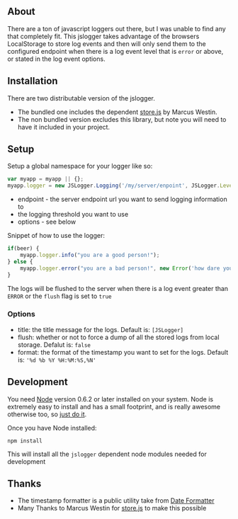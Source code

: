 About
-------

There are a ton of javascript loggers out there, but I was unable to find any that completely fit. 
This jslogger takes advantage of the browsers LocalStorage to store log events and then will only send them to the
configured endpoint when there is a log event level that is `error` or above, or stated in the log event options.

Installation
------

There are two distributable version of the jslogger. 

* The bundled one includes the dependent [store.js](https://github.com/marcuswestin/store.js) by Marcus Westin.
* The non bundled version excludes this library, but note you will need to have it included in your project.

Setup
------

Setup a global namespace for your logger like so:

``` javascript
var myapp = myapp || {};
myapp.logger = new JSLogger.Logging('/my/server/enpoint', JSLogger.Level.INFO, {title:'[My App]'});
```

* endpoint - the server endpoint url you want to send logging information to
* the logging threshold you want to use
* options - see below

Snippet of how to use the logger:

``` javascript
if(beer) {
    myapp.logger.info("you are a good person!");
} else {
    myapp.logger.error("you are a bad person!", new Error('how dare you!');
}
```

The logs will be flushed to the server when there is a log event greater than `ERROR` or the `flush` flag is set to `true` 

### Options

* title: the title message for the logs. Default is: `[JSLogger]`
* flush: whether or not to force a dump of all the stored logs from local storage. Defalut is: `false`
* format: the format of the timestamp you want to set for the logs. Default is: `'%d %b %Y %H:%M:%S,%N'`


Development
------------
You need [Node](http://nodejs.org/) version 0.6.2 or later installed on your system. Node is extremely easy to install and has a small footprint, and is really awesome otherwise too, so [just do it](http://nodejs.org/).

Once you have Node installed:

    npm install
    
This will install all the `jslogger` dependent node modules needed for development

Thanks
-----

* The timestamp formatter is a public utility take from [Date Formatter](https://gist.github.com/fauxparse/1508172)
* Many Thanks to Marcus Westin for [store.js](https://github.com/marcuswestin/store.js) to make this possible


